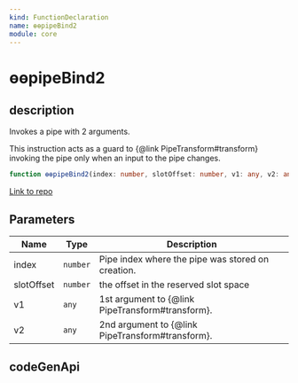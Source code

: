```yaml
---
kind: FunctionDeclaration
name: ɵɵpipeBind2
module: core
---
```


# ɵɵpipeBind2

## description

Invokes a pipe with 2 arguments.

This instruction acts as a guard to {@link PipeTransform#transform} invoking
the pipe only when an input to the pipe changes.

```ts
function ɵɵpipeBind2(index: number, slotOffset: number, v1: any, v2: any): any;
```

[Link to repo](https://github.com/timdeschryver/angular/blob/master/packages/core/src/render3/pipe.ts#L118-L127)

## Parameters

| Name       | Type     | Description                                       |
| ---------- | -------- | ------------------------------------------------- |
| index      | `number` | Pipe index where the pipe was stored on creation. |
| slotOffset | `number` | the offset in the reserved slot space             |
| v1         | `any`    | 1st argument to {@link PipeTransform#transform}.  |
| v2         | `any`    | 2nd argument to {@link PipeTransform#transform}.  |

## codeGenApi
